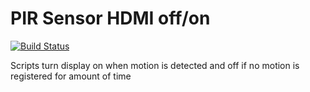 # PIR Sensor HDMI off/on
[![Build Status](https://travis-ci.com/outlying/pir-sensor.svg?branch=master)](https://travis-ci.com/outlying/pir-sensor)

Scripts turn display on when motion is detected and off if no motion is registered for amount of time
